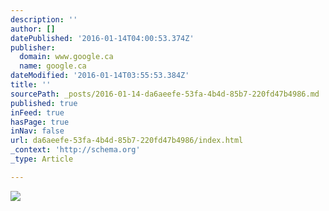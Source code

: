 ```yaml
---
description: ''
author: []
datePublished: '2016-01-14T04:00:53.374Z'
publisher:
  domain: www.google.ca
  name: google.ca
dateModified: '2016-01-14T03:55:53.384Z'
title: ''
sourcePath: _posts/2016-01-14-da6aeefe-53fa-4b4d-85b7-220fd47b4986.md
published: true
inFeed: true
hasPage: true
inNav: false
url: da6aeefe-53fa-4b4d-85b7-220fd47b4986/index.html
_context: 'http://schema.org'
_type: Article

---
```

![](https://encrypted-tbn2.gstatic.com/images?q=tbn:ANd9GcTV9XdeYYcztldtu3Wo9M-nVXGAdtzrVGx8PFrhwrcdEL8AxTwTBQ)